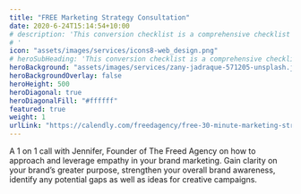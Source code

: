 ```yaml
---
title: "FREE Marketing Strategy Consultation"
date: 2020-6-24T15:14:54+10:00
# description: 'This conversion checklist is a comprehensive checklist for ecommerce business.<br> Use this list to ensure customers have a smooth shopping experience and have all the information they need to make a purchase. 
# '
icon: "assets/images/services/icons8-web_design.png"
# heroSubHeading: 'This conversion checklist is a comprehensive checklist for ecommerce business.<br> Use this list to ensure customers have a smooth shopping experience and have all the information they need to make a purchase. '
heroBackground: "assets/images/services/zany-jadraque-571205-unsplash.jpg"
heroBackgroundOverlay: false
heroHeight: 500
heroDiagonal: true
heroDiagonalFill: "#ffffff"
featured: true
weight: 1
urlLink: "https://calendly.com/freedagency/free-30-minute-marketing-strategy-advice-call?month=2020-07"
---
```


A 1 on 1 call with Jennifer, Founder of The Freed Agency on how to approach and leverage empathy in your brand marketing. Gain clarity on your brand’s greater purpose, strengthen your overall brand awareness, identify any potential gaps as well as ideas for creative campaigns.

